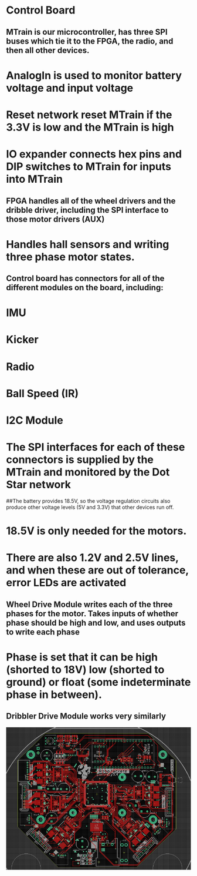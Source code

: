 # Control Board

## MTrain is our microcontroller, has three SPI buses which tie it to the FPGA, the radio, and then all other devices. 
# AnalogIn is used to monitor battery voltage and input voltage
# Reset network reset MTrain if the 3.3V is low and the MTrain is high
# IO expander connects hex pins and DIP switches to MTrain for inputs into MTrain

## FPGA handles all of the wheel drivers and the dribble driver, including the SPI interface to those motor drivers (AUX)
# Handles hall sensors and writing three phase motor states.

## Control board has connectors for all of the different modules on the board, including:
# IMU
# Kicker
# Radio
# Ball Speed (IR)
# I2C Module
# The SPI interfaces for each of these connectors is supplied by the MTrain and monitored by the Dot Star network

##The battery provides 18.5V, so the voltage regulation circuits also produce other voltage levels (5V and 3.3V) that other devices run off.
# 18.5V is only needed for the motors.
# There are also 1.2V and 2.5V lines, and when these are out of tolerance, error LEDs are activated

## Wheel Drive Module writes each of the three phases for the motor. Takes inputs of whether phase should be high and low, and uses outputs to write each phase
# Phase is set that it can be high (shorted to 18V) low (shorted to ground) or float (some indeterminate phase in between).
## Dribbler Drive Module works very similarly
![Control Board](./control.png)